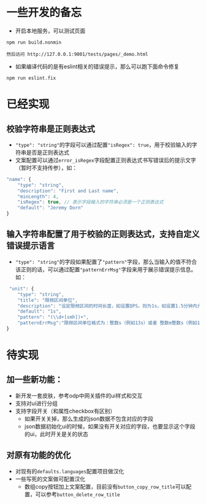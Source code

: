 # 一些开发的备忘
- 开启本地服务，可以测试页面
```
npm run build.nonmin
```
`然后访问 http://127.0.0.1:9001/tests/pages/_demo.html`

- 如果编译代码的是有eslint相关的错误提示，那么可以跑下面命令修复
```
npm run eslint.fix
```


# 已经实现

## 校验字符串是正则表达式
- `"type": "string"`的字段可以通过配置`"isRegex": true`，用于校验输入的字符串是否是正则表达式
- 文案配置可以通过`error_isRegex`字段配置正则表达式书写错误后的提示文字（暂时不支持传参），如：
``` js
"name": {
    "type": "string",
    "description": "First and Last name",
    "minLength": 4,
    "isRegex": true, // 表示字段输入的字符串必须是一个正则表达式
    "default": "Jeremy Dorn"
}
```

## 输入字符串配置了用于校验的正则表达式，支持自定义错误提示语言
- `"type": "string"`的字段如果配置了`"pattern"`字段，那么当输入的值不符合该正则的话，可以通过配置`"patternErrMsg"`字段来用于展示错误提示信息。如：
``` js
 "unit": {
    "type": "string",
    "title": "限频区间单位",
    "description": "设定限频区间的时间长度，如设置QPS，则为1s，如设置1.5分钟内允许请求30次，则此处可填写1m30s",
    "default": "1s",
    "pattern": "(\\d+[smh])+",
    "patternErrMsg":"限频区间单位格式为：整数s（例如13s）或者 整数m整数s（例如1m30s）"  // 如果该字段的值不能匹配pattern字段指定的正则，那么展示这个错误提示
}
```


# 待实现

## 加一些新功能：
- 新开发一套皮肤，参考odp中网关插件的ui样式和交互
- 支持对ui进行分组
- 支持字段开关（和属性checkbox有区别）
    - 如果开关关掉，那么生成的json数据不包含对应的字段
    - json数据初始化ui的时候，如果没有开关对应的字段，也要显示这个字段的ui，此时开关是关的状态


## 对原有功能的优化
- 对现有的`defaults.languages`配置项目做汉化
- 一些写死的文案做可配置汉化
    - 数组copy按钮加上文案配置，目前没有`button_copy_row_title`可以配置，可以参考`button_delete_row_title`